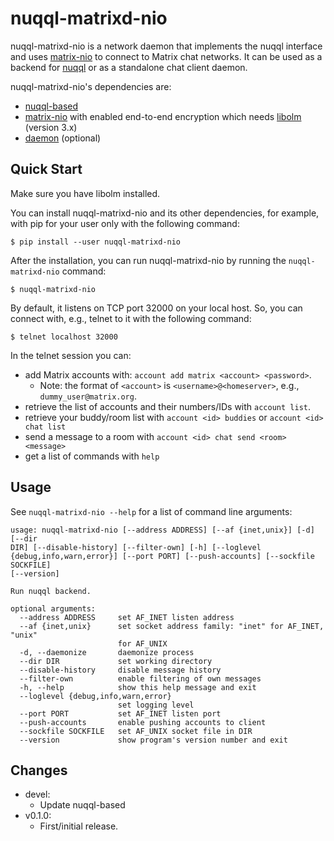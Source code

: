 # nuqql-matrixd-nio

nuqql-matrixd-nio is a network daemon that implements the nuqql interface and
uses [matrix-nio](https://github.com/poljar/matrix-nio) to connect to Matrix
chat networks. It can be used as a backend for
[nuqql](https://github.com/hwipl/nuqql) or as a standalone chat client daemon.

nuqql-matrixd-nio's dependencies are:
* [nuqql-based](https://github.com/hwipl/nuqql-based)
* [matrix-nio](https://github.com/poljar/matrix-nio) with enabled end-to-end
  encryption which needs [libolm](https://gitlab.matrix.org/matrix-org/olm)
  (version 3.x)
* [daemon](https://pypi.org/project/python-daemon/) (optional)


## Quick Start

Make sure you have libolm installed.

You can install nuqql-matrixd-nio and its other dependencies, for example, with
pip for your user only with the following command:

```console
$ pip install --user nuqql-matrixd-nio
```

After the installation, you can run nuqql-matrixd-nio by running the
`nuqql-matrixd-nio` command:

```console
$ nuqql-matrixd-nio
```

By default, it listens on TCP port 32000 on your local host. So, you can
connect with, e.g., telnet to it with the following command:

```console
$ telnet localhost 32000
```

In the telnet session you can:
* add Matrix accounts with: `account add matrix <account> <password>`.
  * Note: the format of `<account>` is `<username>@<homeserver>`, e.g.,
    `dummy_user@matrix.org`.
* retrieve the list of accounts and their numbers/IDs with `account list`.
* retrieve your buddy/room list with `account <id> buddies` or `account <id>
  chat list`
* send a message to a room with `account <id> chat send <room> <message>`
* get a list of commands with `help`


## Usage

See `nuqql-matrixd-nio --help` for a list of command line arguments:

```
usage: nuqql-matrixd-nio [--address ADDRESS] [--af {inet,unix}] [-d] [--dir
DIR] [--disable-history] [--filter-own] [-h] [--loglevel
{debug,info,warn,error}] [--port PORT] [--push-accounts] [--sockfile SOCKFILE]
[--version]

Run nuqql backend.

optional arguments:
  --address ADDRESS     set AF_INET listen address
  --af {inet,unix}      set socket address family: "inet" for AF_INET, "unix"
                        for AF_UNIX
  -d, --daemonize       daemonize process
  --dir DIR             set working directory
  --disable-history     disable message history
  --filter-own          enable filtering of own messages
  -h, --help            show this help message and exit
  --loglevel {debug,info,warn,error}
                        set logging level
  --port PORT           set AF_INET listen port
  --push-accounts       enable pushing accounts to client
  --sockfile SOCKFILE   set AF_UNIX socket file in DIR
  --version             show program's version number and exit
```


## Changes

* devel:
  * Update nuqql-based
* v0.1.0:
  * First/initial release.
